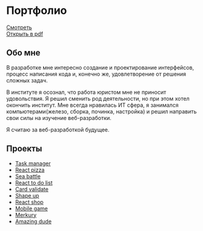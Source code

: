 # Портфолио
[Смотреть](https://aleksey-kaa.github.io/portfolio/)  
[Открыть в pdf](https://drive.google.com/open?id=1ZCvmTrl6Jqut4aTu5PdylfdWkgbx7t1i)

## Обо мне 
В разработке мне интересно создание и проектирование интерфейсов, процесс написания кода и, конечно же, удовлетворение от решения сложных задач.

В институте я осознал, что работа юристом мне не приносит удовольствия. Я решил сменить род деятельности, но при этом хотел окончить институт. Мне всегда нравилась ИТ сфера, я занимался компьютерами(железо, сборка, починка, настройка) и решил направить свои силы на изучение веб-разработки.

Я считаю за веб-разработкой будущее.
## Проекты 
* [Task manager](https://github.com/aleksey-kaa/task-manager)
* [React pizza](https://github.com/aleksey-kaa/react-pizza)
* [Sea battle](https://github.com/aleksey-kaa/sea-battle)
* [React to do list](https://github.com/aleksey-kaa/react-todo-list)
* [Card validate](https://github.com/aleksey-kaa/card-validate)
* [Shape up](https://github.com/aleksey-kaa/shape-up)
* [React shop](https://github.com/aleksey-kaa/react-shop)
* [Mobile game](https://github.com/aleksey-kaa/mobile-game)
* [Merkury](https://github.com/aleksey-kaa/merkury)
* [Amazing dude](https://github.com/aleksey-kaa/amazing-dude)
